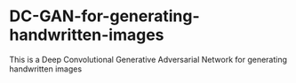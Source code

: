 # DC-GAN-for-generating-handwritten-images
This is a Deep Convolutional Generative Adversarial Network for generating handwritten images
